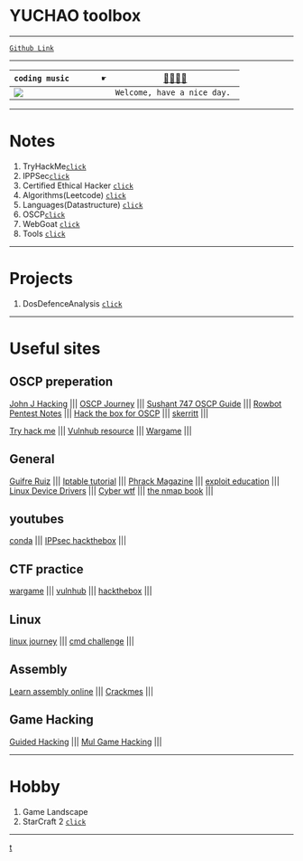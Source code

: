 # YUCHAO toolbox
---

<script src="https://tryhackme.com/badge/836492"></script>

[`Github Link`](https://github.com/YuchaoZheng88)

---

`coding music       ☛` | <a href="https://www.bilibili.com/video/BV14h41167Y8" target="_blank">🎷🎸🎺🎻</a>
------------ | -------------
![](https://github.com/YuchaoZheng88/YuchaoZheng88.github.io/blob/main/resources/Heads.png?raw=true) | ```Welcome, have a nice day. ```


---
# Notes

  1. TryHackMe[`click`](tryhackme/0.md)
  2. IPPSec[`click`](IPPSEC/0.md)
  3. Certified Ethical Hacker [`click`](CEH/0.md) 
  4. Algorithms(Leetcode) [`click`](Algorithms/0.md)
  5. Languages(Datastructure) [`click`](Languages/0.md)
  6. OSCP[`click`](OSCP/0.md)
  7. WebGoat [`click`](Practice/WebGoat/0.md)
  8. Tools [`click`](tools/0.md)

---
# Projects
  1. DosDefenceAnalysis [`click`](DosAnalysis/0.md)
 
---

# Useful sites

## OSCP preperation
[John J Hacking](https://johnjhacking.com/blog/the-oscp-preperation-guide-2020/) ||| 
[OSCP Journey](https://arvandy.com/) ||| 
[Sushant 747 OSCP Guide](https://sushant747.gitbooks.io/total-oscp-guide/content/the_basics.html) ||| 
[Rowbot Pentest Notes](https://guide.offsecnewbie.com/) ||| 
[Hack the box for OSCP](https://forum.hackthebox.com/t/oscp-practice/531) ||| 
[skerritt](https://skerritt.blog/) ||| 


[Try hack me](https://tryhackme.com/paths) ||| 
[Vulnhub resource](https://www.vulnhub.com/resources/) ||| 
[Wargame](https://overthewire.org/wargames/) ||| 


## General
[Guifre Ruiz](https://guif.re/) ||| 
[Iptable tutorial](https://www.frozentux.net/iptables-tutorial/chunkyhtml/index.html) ||| 
[Phrack Magazine](http://phrack.org/) ||| 
[exploit education](https://exploit.education/) ||| 
[Linux Device Drivers](https://lwn.net/Kernel/LDD3/) ||| 
[Cyber wtf](https://cyber.wtf/) ||| 
[the nmap book](https://nmap.org/book/toc.html) ||| 

## youtubes
[conda](https://www.youtube.com/c/c0nd4/videos) ||| 
[IPPsec hackthebox](https://www.youtube.com/watch?v=Lqehvpe_djs&list=PLidcsTyj9JXKPJk1X3eKquMfXShMzpOfI) ||| 


## CTF practice
[wargame](https://overthewire.org/wargames/) ||| 
[vulnhub](https://www.vulnhub.com/) ||| 
[hackthebox](https://www.hackthebox.eu/) ||| 

## Linux
[linux journey](https://linuxjourney.com/) ||| 
[cmd challenge](https://cmdchallenge.com/) ||| 

## Assembly
[Learn assembly online](https://www.microcorruption.com/) ||| 
[Crackmes](https://crackmes.one/) ||| 

## Game Hacking
[Guided Hacking](https://guidedhacking.com/threads/ghb0-game-hacking-bible-introduction.14450/) ||| 
[Mul Game Hacking](https://www.mpgh.net/) ||| 

---
# Hobby
  1. Game Landscape
  1. StarCraft 2 [`click`](Hobby/sc2.md)

---
[t](Tests/0.md)
